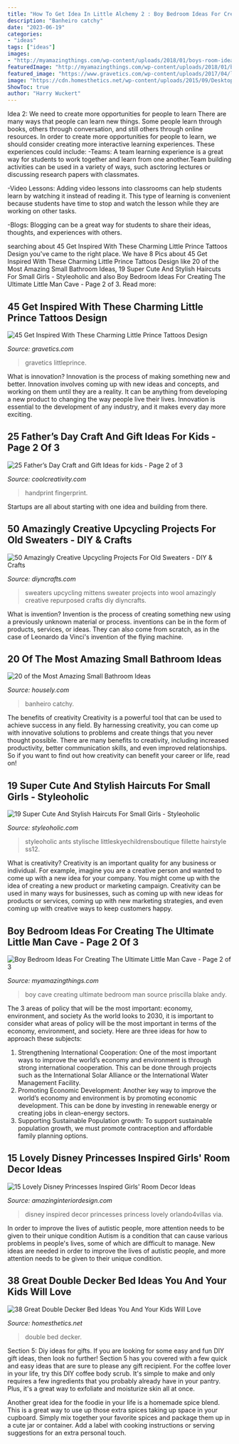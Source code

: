 ```yaml
---
title: "How To Get Idea In Little Alchemy 2 : Boy Bedroom Ideas For Creating The Ultimate Little Man Cave"
description: "Banheiro catchy"
date: "2023-06-19"
categories:
- "ideas"
tags: ["ideas"]
images:
- "http://myamazingthings.com/wp-content/uploads/2018/01/boys-room-ideas-10-.jpg"
featuredImage: "http://myamazingthings.com/wp-content/uploads/2018/01/boys-room-ideas-10-.jpg"
featured_image: "https://www.gravetics.com/wp-content/uploads/2017/04/lepettitprince-littleprince-littleprincetattoo.jpg"
image: "https://cdn.homesthetics.net/wp-content/uploads/2015/09/Desktop17.jpg"
ShowToc: true
author: "Harry Wuckert"
---
```



Idea 2: We need to create more opportunities for people to learn
There are many ways that people can learn new things. Some people learn through books, others through conversation, and still others through online resources. In order to create more opportunities for people to learn, we should consider creating more interactive learning experiences. These experiences could include:
-Teams: A team learning experience is a great way for students to work together and learn from one another.Team building activities can be used in a variety of ways, such asctoring lectures or discussing research papers with classmates.

-Video Lessons: Adding video lessons into classrooms can help students learn by watching it instead of reading it. This type of learning is convenient because students have time to stop and watch the lesson while they are working on other tasks.

-Blogs: Blogging can be a great way for students to share their ideas, thoughts, and experiences with others.

	

		
searching about 45 Get Inspired With These Charming Little Prince Tattoos Design you've came to the right place. We have 8 Pics about 45 Get Inspired With These Charming Little Prince Tattoos Design like 20 of the Most Amazing Small Bathroom Ideas, 19 Super Cute And Stylish Haircuts For Small Girls - Styleoholic and also Boy Bedroom Ideas For Creating The Ultimate Little Man Cave - Page 2 of 3. Read more:
		
    
## 45 Get Inspired With These Charming Little Prince Tattoos Design

<img loading=lazy src="https://www.gravetics.com/wp-content/uploads/2017/04/lepettitprince-littleprince-littleprincetattoo.jpg" onerror="this.onerror=null;this.src='https://tse3.mm.bing.net/th?id=OIP.IEVqagFGSikUT2FUKPrAcQHaHa&amp;pid=15.1';" alt="45 Get Inspired With These Charming Little Prince Tattoos Design">

_Source: gravetics.com_

>gravetics littleprince. 

	

What is innovation?
Innovation is the process of making something new and better. Innovation involves coming up with new ideas and concepts, and working on them until they are a reality. It can be anything from developing a new product to changing the way people live their lives. Innovation is essential to the development of any industry, and it makes every day more exciting.

    
## 25 Father’s Day Craft And Gift Ideas For Kids - Page 2 Of 3

<img loading=lazy src="https://coolcreativity.com/wp-content/uploads/2016/06/Handprint-Daddy’s-Grilling-Partner-Card.jpg" onerror="this.onerror=null;this.src='https://tse1.mm.bing.net/th?id=OIP.m9TqBGrBqjdyoJVF5CgiZgHaLH&amp;pid=15.1';" alt="25 Father’s Day Craft and Gift Ideas for kids - Page 2 of 3">

_Source: coolcreativity.com_

>handprint fingerprint. 

	

Startups are all about starting with one idea and building from there.

    
## 50 Amazingly Creative Upcycling Projects For Old Sweaters - DIY &amp; Crafts

<img loading=lazy src="http://www.diyncrafts.com/wp-content/uploads/2017/02/1-sweaters-to-mittens-sweater-repurposed-diyncrafts.jpg" onerror="this.onerror=null;this.src='https://tse1.mm.bing.net/th?id=OIP.ng6EJ9GZrcaa7SYOGoukqAHaOa&amp;pid=15.1';" alt="50 Amazingly Creative Upcycling Projects For Old Sweaters - DIY &amp; Crafts">

_Source: diyncrafts.com_

>sweaters upcycling mittens sweater projects into wool amazingly creative repurposed crafts diy diyncrafts. 

	

What is invention?
Invention is the process of creating something new using a previously unknown material or process. inventions can be in the form of products, services, or ideas. They can also come from scratch, as in the case of Leonardo da Vinci's invention of the flying machine.

    
## 20 Of The Most Amazing Small Bathroom Ideas

<img loading=lazy src="https://housely.com/wp-content/uploads/2015/09/cozy-freestanding-bath-tub-white-bathroom-chandelier.jpg" onerror="this.onerror=null;this.src='https://tse4.mm.bing.net/th?id=OIP.ObM3ajc8UktoNCbIfv21CQHaKG&amp;pid=15.1';" alt="20 of the Most Amazing Small Bathroom Ideas">

_Source: housely.com_

>banheiro catchy. 

	

The benefits of creativity
Creativity is a powerful tool that can be used to achieve success in any field. By harnessing creativity, you can come up with innovative solutions to problems and create things that you never thought possible. There are many benefits to creativity, including increased productivity, better communication skills, and even improved relationships. So if you want to find out how creativity can benefit your career or life, read on!

    
## 19 Super Cute And Stylish Haircuts For Small Girls - Styleoholic

<img loading=lazy src="https://i.styleoholic.com/2016/03/super-cute-and-stylish-haircuts-for-small-girls-10.jpg" onerror="this.onerror=null;this.src='https://tse2.mm.bing.net/th?id=OIP.8aGrjfc6f8YbTreKuKpnXAAAAA&amp;pid=15.1';" alt="19 Super Cute And Stylish Haircuts For Small Girls - Styleoholic">

_Source: styleoholic.com_

>styleoholic ants stylische littleskyechildrensboutique fillette hairstyle ss12. 

	

What is creativity?
Creativity is an important quality for any business or individual. For example, imagine you are a creative person and wanted to come up with a new idea for your company. You might come up with the idea of creating a new product or marketing campaign. Creativity can be used in many ways for businesses, such as coming up with new ideas for products or services, coming up with new marketing strategies, and even coming up with creative ways to keep customers happy.

    
## Boy Bedroom Ideas For Creating The Ultimate Little Man Cave - Page 2 Of 3

<img loading=lazy src="http://myamazingthings.com/wp-content/uploads/2018/01/boys-room-ideas-10-.jpg" onerror="this.onerror=null;this.src='https://tse1.mm.bing.net/th?id=OIP.Wc9LFU854-bvUID7OtTyJwHaKX&amp;pid=15.1';" alt="Boy Bedroom Ideas For Creating The Ultimate Little Man Cave - Page 2 of 3">

_Source: myamazingthings.com_

>boy cave creating ultimate bedroom man source priscilla blake andy. 

	

The 3 areas of policy that will be the most important: economy, environment, and society
As the world looks to 2030, it is important to consider what areas of policy will be the most important in terms of the economy, environment, and society. Here are three ideas for how to approach these subjects: 
1. Strengthening International Cooperation: One of the most important ways to improve the world’s economy and environment is through strong international cooperation. This can be done through projects such as the International Solar Alliance or the International Water Management Facility. 
2. Promoting Economic Development: Another key way to improve the world’s economy and environment is by promoting economic development. This can be done by investing in renewable energy or creating jobs in clean-energy sectors. 
3. Supporting Sustainable Population growth: To support sustainable population growth, we must promote contraception and affordable family planning options.

    
## 15 Lovely Disney Princesses Inspired Girls&#039; Room Decor Ideas

<img loading=lazy src="http://www.amazinginteriordesign.com/wp-content/uploads/2015/01/726.jpg" onerror="this.onerror=null;this.src='https://tse1.mm.bing.net/th?id=OIP.jSnXmT0It3mbNuITxHkspgHaOy&amp;pid=15.1';" alt="15 Lovely Disney Princesses Inspired Girls&#039; Room Decor Ideas">

_Source: amazinginteriordesign.com_

>disney inspired decor princesses princess lovely orlando4villas via. 

	

In order to improve the lives of autistic people, more attention needs to be given to their unique condition
Autism is a condition that can cause various problems in people's lives, some of which are difficult to manage. New ideas are needed in order to improve the lives of autistic people, and more attention needs to be given to their unique condition.

    
## 38 Great Double Decker Bed Ideas You And Your Kids Will Love

<img loading=lazy src="https://cdn.homesthetics.net/wp-content/uploads/2015/09/Desktop17.jpg" onerror="this.onerror=null;this.src='https://tse3.mm.bing.net/th?id=OIP.h5GKS-951XlXH_toNbESZwHaEK&amp;pid=15.1';" alt="38 Great Double Decker Bed Ideas You And Your Kids Will Love">

_Source: homesthetics.net_

>double bed decker. 

	

Section 5: Diy ideas for gifts.
If you are looking for some easy and fun DIY gift ideas, then look no further! Section 5 has you covered with a few quick and easy ideas that are sure to please any gift recipient.
For the coffee lover in your life, try this DIY coffee body scrub. It's simple to make and only requires a few ingredients that you probably already have in your pantry. Plus, it's a great way to exfoliate and moisturize skin all at once.

Another great idea for the foodie in your life is a homemade spice blend. This is a great way to use up those extra spices taking up space in your cupboard. Simply mix together your favorite spices and package them up in a cute jar or container. Add a label with cooking instructions or serving suggestions for an extra personal touch.

